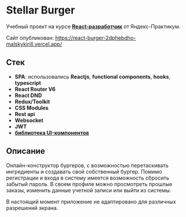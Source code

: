 # Stellar Burger

Учебный проект на курсе [**React-разработчик**](https://practicum.yandex.ru/react/) от Яндекс-Практикум.

Сайт опубликован: https://react-burger-2dphebdho-malskykirill.vercel.app/

## Стек

- **SPA**: использовались **Reactjs**, **functional components**, **hooks**, **typescript**
- **React Router V6** 
- **React DND** 
- **Redux/Toolkit** 
- **CSS Modules**
- **Rest api**
- **Websocket** 
- **JWT** 
- [**библиотека UI-компонентов**](https://github.com/yandex-praktikum/react-developer-burger-ui-components)

## Описание

Онлайн-конструктор бургеров, с возможностью перетаскивать ингредиенты и создавать свой собственный бургер. Помимо регистрации и входа в систему имеется возможность сбросить забытый пароль. В своем профиле можно просмотреть прошлые заказы, изменить данные учетной записи или выйти из системы.

В настоящий момент приложение не адаптировано для различных разрешений экрана.
